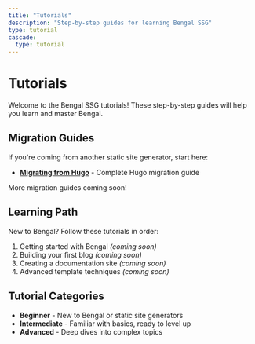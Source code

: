 ```yaml
---
title: "Tutorials"
description: "Step-by-step guides for learning Bengal SSG"
type: tutorial
cascade:
  type: tutorial
---
```


# Tutorials

Welcome to the Bengal SSG tutorials! These step-by-step guides will help you learn and master Bengal.

## Migration Guides

If you're coming from another static site generator, start here:

- **[Migrating from Hugo](migration/from-hugo.md)** - Complete Hugo migration guide

More migration guides coming soon!

## Learning Path

New to Bengal? Follow these tutorials in order:

1. Getting started with Bengal *(coming soon)*
2. Building your first blog *(coming soon)*
3. Creating a documentation site *(coming soon)*
4. Advanced template techniques *(coming soon)*

## Tutorial Categories

- **Beginner** - New to Bengal or static site generators
- **Intermediate** - Familiar with basics, ready to level up
- **Advanced** - Deep dives into complex topics
